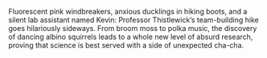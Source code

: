 
Fluorescent pink windbreakers, anxious ducklings in hiking boots, and a silent lab assistant named Kevin: Professor Thistlewick’s team-building hike goes hilariously sideways. From broom moss to polka music, the discovery of dancing albino squirrels leads to a whole new level of absurd research, proving that science is best served with a side of unexpected cha-cha.
